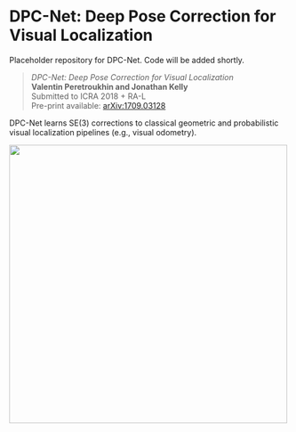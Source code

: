 # DPC-Net: Deep Pose Correction for Visual Localization
Placeholder repository for DPC-Net. Code will be added shortly.

>*DPC-Net: Deep Pose Correction for Visual Localization*  
**Valentin Peretroukhin and Jonathan Kelly**   
Submitted to ICRA 2018 + RA-L  
Pre-print available: [arXiv:1709.03128](https://arxiv.org/abs/1709.03128)

DPC-Net learns SE(3) corrections to classical geometric and probabilistic visual localization pipelines (e.g., visual odometry).

<img src="https://raw.githubusercontent.com/utiasSTARS/dpc-net/master/dpc_high_level.png" width="500px"/>